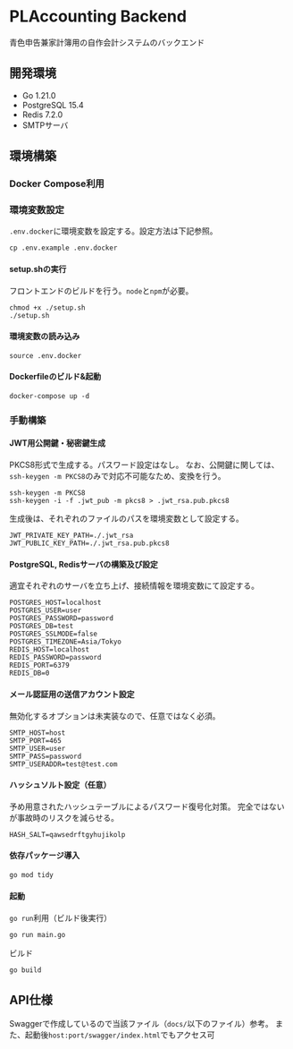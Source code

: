 # PLAccounting Backend
青色申告兼家計簿用の自作会計システムのバックエンド

## 開発環境
- Go 1.21.0
- PostgreSQL 15.4
- Redis 7.2.0
- SMTPサーバ

## 環境構築
### Docker Compose利用
### 環境変数設定
`.env.docker`に環境変数を設定する。設定方法は下記参照。
```shell
cp .env.example .env.docker
```

#### setup.shの実行
フロントエンドのビルドを行う。`node`と`npm`が必要。
```shell
chmod +x ./setup.sh
./setup.sh
```

#### 環境変数の読み込み
```shell
source .env.docker
```

#### Dockerfileのビルド&起動
```shell
docker-compose up -d
``` 

### 手動構築
#### JWT用公開鍵・秘密鍵生成
PKCS8形式で生成する。パスワード設定はなし。
なお、公開鍵に関しては、`ssh-keygen -m PKCS8`のみで対応不可能なため、変換を行う。
```shell
ssh-keygen -m PKCS8
ssh-keygen -i -f .jwt_pub -m pkcs8 > .jwt_rsa.pub.pkcs8
```

生成後は、それぞれのファイルのパスを環境変数として設定する。
```shell
JWT_PRIVATE_KEY_PATH=./.jwt_rsa
JWT_PUBLIC_KEY_PATH=./.jwt_rsa.pub.pkcs8
```

#### PostgreSQL, Redisサーバの構築及び設定
適宜それぞれのサーバを立ち上げ、接続情報を環境変数にて設定する。
```shell
POSTGRES_HOST=localhost
POSTGRES_USER=user
POSTGRES_PASSWORD=password
POSTGRES_DB=test
POSTGRES_SSLMODE=false
POSTGRES_TIMEZONE=Asia/Tokyo
REDIS_HOST=localhost
REDIS_PASSWORD=password
REDIS_PORT=6379
REDIS_DB=0
```

#### メール認証用の送信アカウント設定
無効化するオプションは未実装なので、任意ではなく必須。
```shell
SMTP_HOST=host
SMTP_PORT=465
SMTP_USER=user
SMTP_PASS=password
SMTP_USERADDR=test@test.com
```

#### ハッシュソルト設定（任意）
予め用意されたハッシュテーブルによるパスワード復号化対策。
完全ではないが事故時のリスクを減らせる。
```shell
HASH_SALT=qawsedrftgyhujikolp
```

#### 依存パッケージ導入
```bash
go mod tidy
```

#### 起動
`go run`利用（ビルド後実行）
```bash
go run main.go
```

ビルド
```bash
go build
```

## API仕様
Swaggerで作成しているので当該ファイル（`docs/`以下のファイル）参考。
また、起動後`host:port/swagger/index.html`でもアクセス可